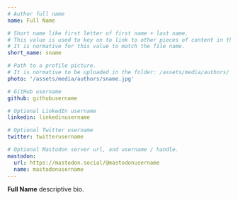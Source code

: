 ```yaml
---
# Author full name
name: Full Name

# Short name like first letter of first name + last name.
# This value is used to key on to link to other pieces of content in the site.
# It is normative for this value to match the file name.
short_name: sname

# Path to a profile picture.
# It is normative to be uploaded in the folder: /assets/media/authors/
photo: '/assets/media/authors/sname.jpg'

# GitHub username
github: githubusername

# Optional LinkedIn username
linkedin: linkedinusername

# Optional Twitter username
twitter: twitterusername

# Optional Mastodon server url, and username / handle.
mastodon:
  url: https://mastodon.social/@mastodonusername
  name: mastodonusername
---
```


**Full Name** descriptive bio.

